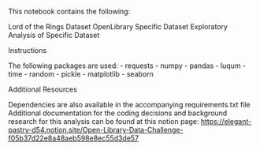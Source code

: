 This notebook contains the following:

Lord of the Rings Dataset
OpenLibrary Specific Dataset
Exploratory Analysis of Specific Dataset

Instructions

The following packages are used: - requests - numpy - pandas - luqum - time - random - pickle - matplotlib - seaborn

Additional Resources

Dependencies are also available in the accompanying requirements.txt file
Additional documentation for the coding decisions and background research for this analysis can be found at this notion page: https://elegant-pastry-d54.notion.site/Open-Library-Data-Challenge-f05b37d22e8a48aeb598e8ec55d3de57
